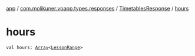 [app](../../index.md) / [com.molikuner.vpapp.types.responses](../index.md) / [TimetablesResponse](index.md) / [hours](./hours.md)

# hours

`val hours: `[`Array`](https://kotlinlang.org/api/latest/jvm/stdlib/kotlin/-array/index.html)`<`[`LessonRange`](../../com.molikuner.vpapp.types.data/-lesson-range/index.md)`>`